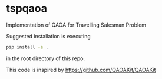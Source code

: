 # tspqaoa
Implementation of QAOA for Travelling Salesman Problem

Suggested installation is executing
```bash
pip install -e .
```
in the root directory of this repo.

This code is inspired by https://github.com/QAOAKit/QAOAKit
